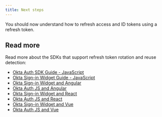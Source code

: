 ```yaml
---
title: Next steps
---
```

You should now understand how to refresh access and ID tokens using a refresh token.

## Read more

Read more about the SDKs that support refresh token rotation and reuse detection:

* [Okta Auth SDK Guide - JavaScript](https://developer.okta.com/code/javascript/okta_auth_sdk/)
* [Okta Sign-in Widget Guide - JavaScript](https://developer.okta.com/code/javascript/okta_sign-in_widget/)
* [Okta Sign-in Widget and Angular](https://developer.okta.com/code/angular/okta_angular_sign-in_widget/)
* [Okta Auth JS and Angular](https://developer.okta.com/code/angular/okta_angular_auth_js/)
* [Okta Sign-in Widget and React](https://developer.okta.com/code/react/okta_react_sign-in_widget/)
* [Okta Auth JS and React](https://developer.okta.com/code/react/okta_react/)
* [Okta Sign-in Widget and Vue](https://developer.okta.com/code/vue/okta_vue_sign-in_widget/)
* [Okta Auth JS and Vue](https://developer.okta.com/code/vue/okta_vue/)
